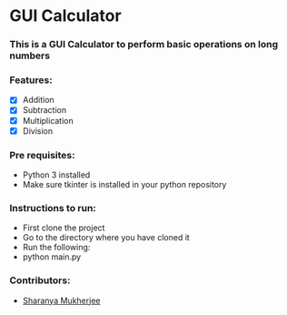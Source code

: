 # GUI Calculator

### This is a GUI Calculator to perform basic operations on long numbers

### Features:

- [x] Addition
- [x] Subtraction
- [x] Multiplication
- [x] Division

### Pre requisites: 
- Python 3 installed
- Make sure tkinter is installed in your python repository

### Instructions to run:

- First clone the project
- Go to the directory where you have cloned it
- Run the following:
-  python main.py 

### Contributors:
- [Sharanya Mukherjee](https://github.com/sharanya02)
